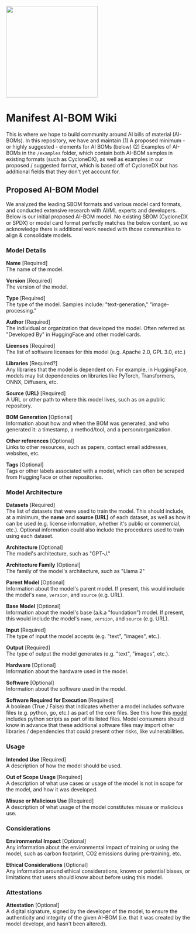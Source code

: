 <img src="https://github.com/manifest-cyber/ai-bom/assets/862262/0ec82e8b-fdc1-47b9-b9b0-55d9119657e1" width="250" height="250">

# Manifest AI-BOM Wiki

This is where we hope to build community around AI bills of material (AI-BOMs). In this repository, we have and maintain
  (1) A proposed minimum - or highly suggested - elements for AI BOMs (below)
  (2) Examples of AI-BOMs in the `/examples` folder, which contain both AI-BOM samples in existing formats (such as CycloneDX), as well as examples in our   
      proposed / suggested format, which is based off of CycloneDX but has additional fields that they don't yet account for. 


## Proposed AI-BOM Model

We analyzed the leading SBOM formats and various model card formats, and conducted extensive research with AI/ML experts and developers. Below is our initial proposed AI-BOM model. No existing SBOM (CycloneDX or SPDX) or model card format perfectly matches the below content, so we acknowledge there is additional work needed with those communities to align & consolidate models.

### Model Details

**Name**  [Required]  
The name of the model.

**Version**  [Required]  
The version of the model.

**Type**  [Required]  
The type of the model. Samples include: "text-generation," "image-processing."

**Author**  [Required]  
The individual or organization that developed the model. Often referred as "Developed By" in HuggingFace and other model cards.

**Licenses**  [Required]  
The list of software licenses for this model (e.g. Apache 2.0, GPL 3.0, etc.)

**Libraries**  [Required?]  
Any libraries that the model is dependent on. For example, in HuggingFace, models may list dependencies on libraries like PyTorch, Transformers, ONNX, Diffusers, etc.

**Source (URL)**  [Required]  
A URL or other path to where this model lives, such as on a public repository.

**BOM Generation**  [Optional]  
Information about how and when the BOM was generated, and who generated it: a timestamp, a method/tool, and a person/organization.

**Other references**  [Optional]  
Links to other resources, such as papers, contact email addresses, websites, etc.

**Tags**  [Optional]  
Tags or other labels associated with a model, which can often be scraped from HuggingFace or other repositories.

### Model Architecture

**Datasets**  [Required]  
The list of datasets that were used to train the model. This should include, at a minimum, the  **name**  and  **source (URL)**  of each dataset, as well as how it can be used (e.g. license information, whether it's public or commercial, etc.). Optional information could also include the procedures used to train using each dataset.

**Architecture**  [Optional]  
The model's architecture, such as "GPT-J."

**Architecture Family**  [Optional]  
The family of the model's architecture, such as "Llama 2"

**Parent Model**  [Optional]  
Information about the model's parent model. If present, this would include the model's  `name`,  `version`, and  `source`  (e.g. URL).

**Base Model**  [Optional]  
Information about the model's base (a.k.a "foundation") model. If present, this would include the model's  `name`,  `version`, and  `source`  (e.g. URL).

**Input**  [Required]  
The type of input the model accepts (e.g. "text", "images", etc.). 

**Output**  [Required]  
The type of output the model generates (e.g. "text", "images", etc.). 

**Hardware**  [Optional]  
Information about the hardware used in the model.

**Software**  [Optional]  
Information about the software used in the model.

**Software Required for Execution**  [Required]  
A boolean (True / False) that indicates whether a model includes software files (e.g. python, go, etc.) as part of the core files. See this how this  [model](https://huggingface.co/tiiuae/falcon-7b-instruct/tree/main)  includes python scripts as part of its listed files. Model consumers should know in advance that these additional software files may import other libraries / dependencies that could present other risks, like vulnerabilities. 

### Usage

**Intended Use**  [Required]  
A description of how the model should be used.

**Out of Scope Usage**  [Required]  
A description of what use cases or usage of the model is not in scope for the model, and how it was developed.

**Misuse or Malicious Use**  [Required]  
A description of what usage of the model constitutes misuse or malicious use.

### Considerations

**Environmental Impact**  [Optional]  
Any information about the environmental impact of training or using the model, such as carbon footprint, CO2 emissions during pre-training, etc. 

**Ethical Considerations**  [Optional]  
Any information around ethical considerations, known or potential biases, or limitations that users should know about before using this model. 

### Attestations

**Attestation**  [Optional]  
A digital signature, signed by the developer of the model, to ensure the authenticity and integrity of the given AI-BOM (i.e. that it was created by the model developr, and hasn't been altered). 
